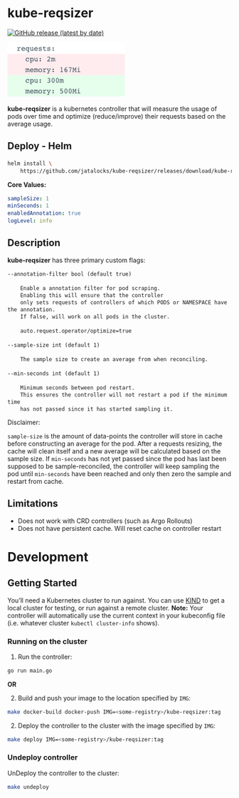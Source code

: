 # kube-reqsizer
[![GitHub release (latest by date)](https://img.shields.io/github/v/release/jatalocks/kube-reqsizer)](https://img.shields.io/github/v/release/jatalocks/kube-reqsizer)
<!-- [![Artifact Hub](https://img.shields.io/endpoint?url=https://artifacthub.io/badge/repository/kube-reqsizer)](https://artifacthub.io/packages/search?repo=kube-reqsizer) -->
![alt text](/assets/example.png)

**kube-reqsizer** is a kubernetes controller that will measure the usage of pods over time and optimize (reduce/improve) their requests based on the average usage.
## Deploy - Helm

```bash
helm install \
    https://github.com/jatalocks/kube-reqsizer/releases/download/kube-reqsizer-0.6.2/kube-reqsizer-0.6.2.tgz
```

**Core Values:**

```yaml
sampleSize: 1
minSeconds: 1
enabledAnnotation: true
logLevel: info
```
## Description

**kube-reqsizer** has three primary custom flags:

```
--annotation-filter bool (default true)
    
    Enable a annotation filter for pod scraping. 
    Enabling this will ensure that the controller 
    only sets requests of controllers of which PODS or NAMESPACE have the annotation. 
    If false, will work on all pods in the cluster.

    auto.request.operator/optimize=true

--sample-size int (default 1)

    The sample size to create an average from when reconciling.

--min-seconds int (default 1)

    Minimum seconds between pod restart.
    This ensures the controller will not restart a pod if the minimum time
    has not passed since it has started sampling it.
```

Disclaimer: 

`sample-size` is the amount of data-points the controller will store in cache before constructing an average for the pod. After a requests resizing, the cache will clean itself and a new average will be calculated based on the sample size. If `min-seconds` has not yet passed since the pod has last been supposed to be sample-reconciled, the controller will keep sampling the pod until `min-seconds` have been reached and only then zero the sample and restart from cache.

## Limitations

- Does not work with CRD controllers (such as Argo Rollouts)
- Does not have persistent cache. Will reset cache on controller restart

# Development
## Getting Started
You’ll need a Kubernetes cluster to run against. You can use [KIND](https://sigs.k8s.io/kind) to get a local cluster for testing, or run against a remote cluster.
**Note:** Your controller will automatically use the current context in your kubeconfig file (i.e. whatever cluster `kubectl cluster-info` shows).

### Running on the cluster

1. Run the controller:
```sh
go run main.go
```

**OR**

2. Build and push your image to the location specified by `IMG`:
	
```sh
make docker-build docker-push IMG=<some-registry>/kube-reqsizer:tag
```
	
2. Deploy the controller to the cluster with the image specified by `IMG`:

```sh
make deploy IMG=<some-registry>/kube-reqsizer:tag
```
### Undeploy controller
UnDeploy the controller to the cluster:

```sh
make undeploy
```